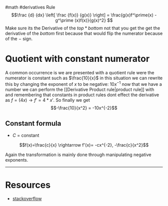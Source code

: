 #math #derivatives 
Rule
$$\frac {d} {dx} \left[ \frac {f(x)} {g(x)} \right] = \frac{g(x)f^\prime(x) - g^\prime (x)f(x)}{g(x)^2} $$
Make sure its the Derivative of the $top * bottom$ not that you get the get the derivative of the $bottom$ first because that would flip the numerator because of the $-$ sign.


# Quotient with constant numerator
A common occurrence is we are presented with a quotient rule were the numerator is constant such as $\frac{10}{x}$ in this situation we can rewrite this by changing the exponent of $x$ to be negative: $10x^{-1}$ now that we have a number we can perform the [[Derivative Product rule|product rule]] with and remembering that constants in product rules dont effect the derivative as $f=(4x) \rightarrow f' =4*x'$. So finally we get $$-\frac{10}{x^2} = -10x^{-2}$$
## Constant formula 
- $C$ = constant

$$f(x)=\frac{c}{x} \rightarrow f'(x)= -cx^{-2}, -\frac{c}{x^2}$$

Again the transformation is mainly done through manipulating negative exponents.

---
# Resources
- [stackoverflow](https://math.stackexchange.com/questions/1253543/quotient-rule-for-derivatives-am-i-making-this-to-complicated)
